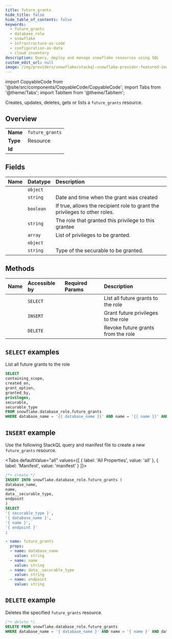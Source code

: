 ```yaml
---
title: future_grants
hide_title: false
hide_table_of_contents: false
keywords:
  - future_grants
  - database_role
  - snowflake
  - infrastructure-as-code
  - configuration-as-data
  - cloud inventory
description: Query, deploy and manage snowflake resources using SQL
custom_edit_url: null
image: /img/providers/snowflake/stackql-snowflake-provider-featured-image.png
---
```


import CopyableCode from '@site/src/components/CopyableCode/CopyableCode';
import Tabs from '@theme/Tabs';
import TabItem from '@theme/TabItem';

Creates, updates, deletes, gets or lists a <code>future_grants</code> resource.

## Overview
<table><tbody>
<tr><td><b>Name</b></td><td><code>future_grants</code></td></tr>
<tr><td><b>Type</b></td><td>Resource</td></tr>
<tr><td><b>Id</b></td><td><CopyableCode code="snowflake.database_role.future_grants" /></td></tr>
</tbody></table>

## Fields
| Name | Datatype | Description |
|:-----|:---------|:------------|
| <CopyableCode code="containing_scope" /> | `object` |  |
| <CopyableCode code="created_on" /> | `string` | Date and time when the grant was created |
| <CopyableCode code="grant_option" /> | `boolean` | If true, allows the recipient role to grant the privileges to other roles. |
| <CopyableCode code="granted_by" /> | `string` | The role that granted this privilege to this grantee |
| <CopyableCode code="privileges" /> | `array` | List of privileges to be granted. |
| <CopyableCode code="securable" /> | `object` |  |
| <CopyableCode code="securable_type" /> | `string` | Type of the securable to be granted. |

## Methods
| Name | Accessible by | Required Params | Description |
|:-----|:--------------|:----------------|:------------|
| <CopyableCode code="list_future_grants" /> | `SELECT` | <CopyableCode code="database_name, name, endpoint" /> | List all future grants to the role |
| <CopyableCode code="grant_future_privileges" /> | `INSERT` | <CopyableCode code="database_name, name, data__securable_type, endpoint" /> | Grant future privileges to the role |
| <CopyableCode code="revoke_future_grants" /> | `DELETE` | <CopyableCode code="database_name, name, data__securable_type, endpoint" /> | Revoke future grants from the role |

## `SELECT` examples

List all future grants to the role


```sql
SELECT
containing_scope,
created_on,
grant_option,
granted_by,
privileges,
securable,
securable_type
FROM snowflake.database_role.future_grants
WHERE database_name = '{{ database_name }}' AND name = '{{ name }}' AND endpoint = '{{ endpoint }}';
```
## `INSERT` example

Use the following StackQL query and manifest file to create a new <code>future_grants</code> resource.

<Tabs     defaultValue="all"    values={[        { label: 'All Properties', value: 'all' }, { label: 'Manifest', value: 'manifest' }    ]}>
<TabItem value="all">

```sql
/*+ create */
INSERT INTO snowflake.database_role.future_grants (
database_name,
name,
data__securable_type,
endpoint
)
SELECT 
'{ securable_type }',
'{ database_name }',
'{ name }',
'{ endpoint }'
;
```
</TabItem>
<TabItem value="manifest">

```yaml
- name: future_grants
  props:
  - name: database_name
    value: string
  - name: name
    value: string
  - name: data__securable_type
    value: string
  - name: endpoint
    value: string

```
</TabItem>
</Tabs>

## `DELETE` example

Deletes the specified <code>future_grants</code> resource.

```sql
/*+ delete */
DELETE FROM snowflake.database_role.future_grants
WHERE database_name = '{ database_name }' AND name = '{ name }' AND data__securable_type = '{ data__securable_type }' AND endpoint = '{ endpoint }';
```
